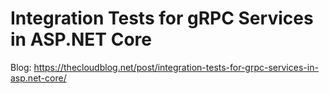 # Integration Tests for gRPC Services in ASP.NET Core

Blog: https://thecloudblog.net/post/integration-tests-for-grpc-services-in-asp.net-core/